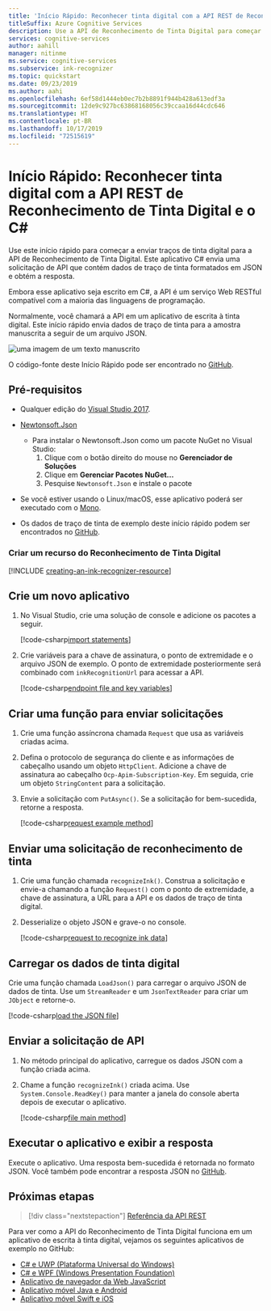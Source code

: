```yaml
---
title: 'Início Rápido: Reconhecer tinta digital com a API REST de Reconhecimento de Tinta Digital e o C#'
titleSuffix: Azure Cognitive Services
description: Use a API de Reconhecimento de Tinta Digital para começar a reconhecer traços de tinta digital.
services: cognitive-services
author: aahill
manager: nitinme
ms.service: cognitive-services
ms.subservice: ink-recognizer
ms.topic: quickstart
ms.date: 09/23/2019
ms.author: aahi
ms.openlocfilehash: 6ef58d1444eb0ec7b2b8891f944b428a613edf3a
ms.sourcegitcommit: 12de9c927bc63868168056c39ccaa16d44cdc646
ms.translationtype: HT
ms.contentlocale: pt-BR
ms.lasthandoff: 10/17/2019
ms.locfileid: "72515619"
---
```

# <a name="quickstart-recognize-digital-ink-with-the-ink-recognizer-rest-api-and-c"></a>Início Rápido: Reconhecer tinta digital com a API REST de Reconhecimento de Tinta Digital e o C#

Use este início rápido para começar a enviar traços de tinta digital para a API de Reconhecimento de Tinta Digital. Este aplicativo C# envia uma solicitação de API que contém dados de traço de tinta formatados em JSON e obtém a resposta.

Embora esse aplicativo seja escrito em C#, a API é um serviço Web RESTful compatível com a maioria das linguagens de programação.

Normalmente, você chamará a API em um aplicativo de escrita à tinta digital. Este início rápido envia dados de traço de tinta para a amostra manuscrita a seguir de um arquivo JSON.

![uma imagem de um texto manuscrito](../media/handwriting-sample.jpg)

O código-fonte deste Início Rápido pode ser encontrado no [GitHub](https://go.microsoft.com/fwlink/?linkid=2089502).

## <a name="prerequisites"></a>Pré-requisitos

- Qualquer edição do [Visual Studio 2017](https://visualstudio.microsoft.com/downloads/).
- [Newtonsoft.Json](https://www.newtonsoft.com/json)
    - Para instalar o Newtonsoft.Json como um pacote NuGet no Visual Studio:
        1. Clique com o botão direito do mouse no **Gerenciador de Soluções**
        2. Clique em **Gerenciar Pacotes NuGet...**
        3. Pesquise `Newtonsoft.Json` e instale o pacote
- Se você estiver usando o Linux/macOS, esse aplicativo poderá ser executado com o [Mono](https://www.mono-project.com/).

- Os dados de traço de tinta de exemplo deste início rápido podem ser encontrados no [GitHub](https://github.com/Azure-Samples/cognitive-services-REST-api-samples/blob/master/dotnet/InkRecognition/quickstart/example-ink-strokes.json).

### <a name="create-an-ink-recognizer-resource"></a>Criar um recurso do Reconhecimento de Tinta Digital

[!INCLUDE [creating-an-ink-recognizer-resource](../includes/setup-instructions.md)]

## <a name="create-a-new-application"></a>Crie um novo aplicativo

1. No Visual Studio, crie uma solução de console e adicione os pacotes a seguir. 
    
    [!code-csharp[import statements](~/cognitive-services-rest-samples/dotnet/InkRecognition/quickstart/recognizeInk.cs?name=imports)]

2. Crie variáveis para a chave de assinatura, o ponto de extremidade e o arquivo JSON de exemplo. O ponto de extremidade posteriormente será combinado com `inkRecognitionUrl` para acessar a API. 

    [!code-csharp[endpoint file and key variables](~/cognitive-services-rest-samples/dotnet/InkRecognition/quickstart/recognizeInk.cs?name=vars)]

## <a name="create-a-function-to-send-requests"></a>Criar uma função para enviar solicitações

1. Crie uma função assíncrona chamada `Request` que usa as variáveis criadas acima.

2. Defina o protocolo de segurança do cliente e as informações de cabeçalho usando um objeto `HttpClient`. Adicione a chave de assinatura ao cabeçalho `Ocp-Apim-Subscription-Key`. Em seguida, crie um objeto `StringContent` para a solicitação.
 
3. Envie a solicitação com `PutAsync()`. Se a solicitação for bem-sucedida, retorne a resposta.  
    
    [!code-csharp[request example method](~/cognitive-services-rest-samples/dotnet/InkRecognition/quickstart/recognizeInk.cs?name=request)]

## <a name="send-an-ink-recognition-request"></a>Enviar uma solicitação de reconhecimento de tinta

1. Crie uma função chamada `recognizeInk()`. Construa a solicitação e envie-a chamando a função `Request()` com o ponto de extremidade, a chave de assinatura, a URL para a API e os dados de traço de tinta digital.

2. Desserialize o objeto JSON e grave-o no console. 
    
    [!code-csharp[request to recognize ink data](~/cognitive-services-rest-samples/dotnet/InkRecognition/quickstart/recognizeInk.cs?name=recognize)]

## <a name="load-your-digital-ink-data"></a>Carregar os dados de tinta digital

Crie uma função chamada `LoadJson()` para carregar o arquivo JSON de dados de tinta. Use um `StreamReader` e um `JsonTextReader` para criar um `JObject` e retorne-o.

[!code-csharp[load the JSON file](~/cognitive-services-rest-samples/dotnet/InkRecognition/quickstart/recognizeInk.cs?name=loadJson)]

## <a name="send-the-api-request"></a>Enviar a solicitação de API

1. No método principal do aplicativo, carregue os dados JSON com a função criada acima. 

2. Chame a função `recognizeInk()` criada acima. Use `System.Console.ReadKey()` para manter a janela do console aberta depois de executar o aplicativo.
    
    [!code-csharp[file main method](~/cognitive-services-rest-samples/dotnet/InkRecognition/quickstart/recognizeInk.cs?name=main)]


## <a name="run-the-application-and-view-the-response"></a>Executar o aplicativo e exibir a resposta

Execute o aplicativo. Uma resposta bem-sucedida é retornada no formato JSON. Você também pode encontrar a resposta JSON no [GitHub](https://github.com/Azure-Samples/cognitive-services-REST-api-samples/blob/master/dotnet/InkRecognition/quickstart/example-response.json).


## <a name="next-steps"></a>Próximas etapas

> [!div class="nextstepaction"]
> [Referência da API REST](https://go.microsoft.com/fwlink/?linkid=2089907)


Para ver como a API do Reconhecimento de Tinta Digital funciona em um aplicativo de escrita à tinta digital, vejamos os seguintes aplicativos de exemplo no GitHub:
* [C# e UWP (Plataforma Universal do Windows)](https://go.microsoft.com/fwlink/?linkid=2089803)  
* [C# e WPF (Windows Presentation Foundation)](https://go.microsoft.com/fwlink/?linkid=2089804)
* [Aplicativo de navegador da Web JavaScript](https://go.microsoft.com/fwlink/?linkid=2089908)       
* [Aplicativo móvel Java e Android](https://go.microsoft.com/fwlink/?linkid=2089906)
* [Aplicativo móvel Swift e iOS](https://go.microsoft.com/fwlink/?linkid=2089805)
